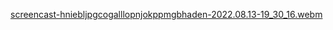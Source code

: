 
[screencast-hniebljpgcogalllopnjokppmgbhaden-2022.08.13-19_30_16.webm](https://user-images.githubusercontent.com/93946977/184506552-32e4d6ba-3ce8-46ed-815f-dc7ecd51134f.webm)
